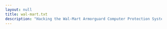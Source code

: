 ```yaml
---
layout: null
title: wal-mart.txt
description: "Hacking the Wal-Mart Armorguard Computer Protection System"
---
```

